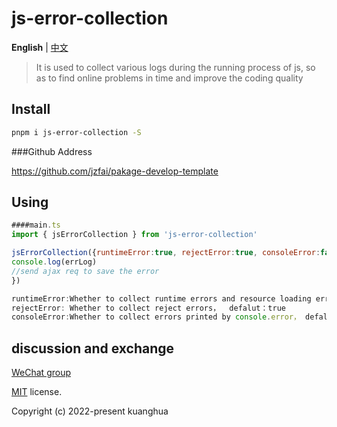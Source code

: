 # js-error-collection

**English** | [中文](./README-zh_CN.md)



> It is used to collect various logs during the running process of js, so as to find online problems in time and improve the coding quality



## Install

```bash
pnpm i js-error-collection -S
```

###Github Address

https://github.com/jzfai/pakage-develop-template

## Using

```javascript
####main.ts
import { jsErrorCollection } from 'js-error-collection'

jsErrorCollection({runtimeError:true, rejectError:true, consoleError:false}, (errLog) => {
console.log(errLog)
//send ajax req to save the error
})

runtimeError:Whether to collect runtime errors and resource loading errors，defalut：true
rejectError: Whether to collect reject errors，  defalut：true
consoleError:Whether to collect errors printed by console.error， defalut：false
```



## discussion and exchange
[WeChat group](http://8.135.1.141/file/images/wx-groud.png)

[MIT](https://github.com/jzfai/micro-frontend-template/blob/master/LICENSE) license.

Copyright (c) 2022-present  kuanghua




